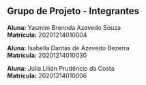 ## Grupo de Projeto - Integrantes

**Aluna:** Yasmim Brennda Azevedo Souza <br>
**Matrícula:** 20201214010004

**Aluna:** Isabella Dantas de Azevedo Bezerra <br>
**Matrícula:** 20201214010030

**Aluna:** Júlia Lilian Prudêncio da Costa <br> 
**Matrícula:** 20201214010006
